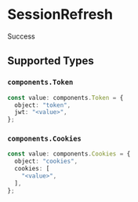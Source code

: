 # SessionRefresh

Success


## Supported Types

### `components.Token`

```typescript
const value: components.Token = {
  object: "token",
  jwt: "<value>",
};
```

### `components.Cookies`

```typescript
const value: components.Cookies = {
  object: "cookies",
  cookies: [
    "<value>",
  ],
};
```

